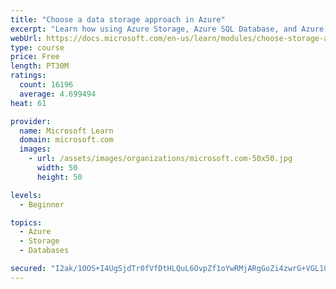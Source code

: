 ```yaml
---
title: "Choose a data storage approach in Azure"
excerpt: "Learn how using Azure Storage, Azure SQL Database, and Azure Cosmos DB - or a combination of them - for your business scenario is the best way to get the most performant solution."
webUrl: https://docs.microsoft.com/en-us/learn/modules/choose-storage-approach-in-azure/
type: course
price: Free
length: PT30M
ratings:
  count: 16196
  average: 4.699494
heat: 61

provider:
  name: Microsoft Learn
  domain: microsoft.com
  images:
    - url: /assets/images/organizations/microsoft.com-50x50.jpg
      width: 50
      height: 50

levels:
  - Beginner

topics:
  - Azure
  - Storage
  - Databases

secured: "I2ak/1OOS+I4UgSjdTr0fVfDtHLQuL6OvpZf1oYwRMjARgGoZi4zwrG+VGL10VyZ2ZskLHZF/1qQ/iJ5nJ/1n6xItmeRT4Ms+5kVSlgi/Cw1HElpnlffKN2vO+IFsg/2oHR9cB/zebzY4F0r7OWIzvRKmH7QeTSV1AkKPiwlRFJdS1MiKUEtNgFyiJjco2kZM9hHY+l/QmJcqyMM4fIOXiE5sqikDV1S2LM1CEsRJs5NEH5iOT/IPxPVkrhsm8fwgKGMQNADL2M5ytdHlsuZAbxSqr+fYEIA1+OmcWldKPRerQ5cn9BkgSEXwdYiWe7WqMA/wG2NNX8nxAKGCErnO35vyVU+O4PsYlPW3hmYuhUwktrd3F7Oa+IfEJVnf+Gqaw5YHIKjgb7yH0Fq6DCujlBad0Crhrim7jwLwVtWNjE67/x2yF2u6gvEG4IBcI9e;xNEBQRcLrTAzoX2y0n5Izg=="
---
```


